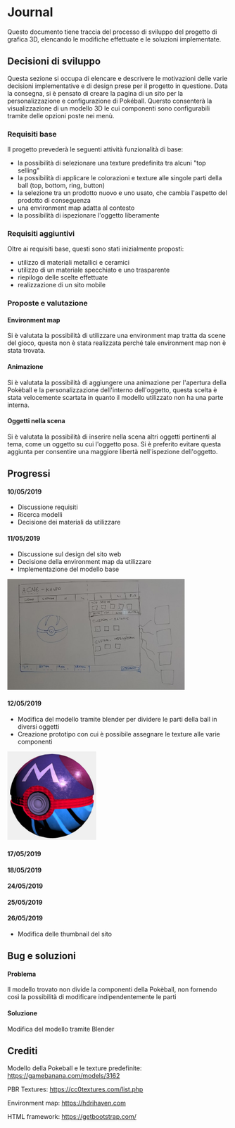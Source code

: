 # Journal
Questo documento tiene traccia del processo di sviluppo del progetto di grafica 3D, elencando le modifiche effettuate e le soluzioni implementate.

## Decisioni di sviluppo
Questa sezione si occupa di elencare e descrivere le motivazioni delle varie decisioni implementative e di design prese per il progetto in questione.
Data la consegna, si è pensato di creare la pagina di un sito per la personalizzazione e configurazione di Pokéball. Quersto consenterà la visualizzazione di un modello 3D le cui componenti sono configurabili tramite delle opzioni poste nei menù.

### Requisiti base
Il progetto prevederà le seguenti attività funzionalità di base:
* la possibilità di selezionare una texture predefinita tra alcuni "top selling"
* la possibilità di applicare le colorazioni e texture alle singole parti della ball (top, bottom, ring, button)
* la selezione tra un prodotto nuovo e uno usato, che cambia l'aspetto del prodotto di conseguenza
* una environment map adatta al contesto
* la possibilità di ispezionare l'oggetto liberamente

### Requisiti aggiuntivi
Oltre ai requisiti base, questi sono stati inizialmente proposti:
* utilizzo di materiali metallici e ceramici
* utilizzo di un materiale specchiato e uno trasparente
* riepilogo delle scelte effettuate
* realizzazione di un sito mobile

### Proposte e valutazione
#### Environment map
Si è valutata la possibilità di utilizzare una environment map tratta da scene del gioco, questa non è stata realizzata perché tale environment map non è stata trovata.
#### Animazione
Si è valutata la possibilità di aggiungere una animazione per l'apertura della Pokèball e la personalizzazione dell'interno dell'oggetto, questa scelta è stata velocemente scartata in quanto il modello utilizzato non ha una parte interna.
#### Oggetti nella scena
Si è valutata la possibilità di inserire nella scena altri oggetti pertinenti al tema, come un oggetto su cui l'oggetto posa. Si è preferito evitare questa aggiunta per consentire una maggiore libertà nell'ispezione dell'oggetto.

## Progressi
#### 10/05/2019
* Discussione requisiti
* Ricerca modelli
* Decisione dei materiali da utilizzare

#### 11/05/2019
* Discussione sul design del sito web
* Decisione della environment map da utilizzare
* Implementazione del modello base
<img src="https://raw.githubusercontent.com/redsnic/I3DG_Uniud/master/images/progetto2/journal/whiteboard_1.jpg" width="80%">

#### 12/05/2019
* Modifica del modello tramite blender per dividere le parti della ball in diversi oggetti
* Creazione prototipo con cui è possibile assegnare le texture alle varie componenti
<img src="https://raw.githubusercontent.com/redsnic/I3DG_Uniud/master/images/progetto2/journal/1st_try.jpg" width="40%">

#### 17/05/2019
#### 18/05/2019

#### 24/05/2019
#### 25/05/2019

#### 26/05/2019
* Modifica delle thumbnail del sito


## Bug e soluzioni
#### Problema
Il modello trovato non divide la componenti della Pokèball, non fornendo così la possibilità di modificare indipendentemente le parti
#### Soluzione
Modifica del modello tramite Blender

## Crediti
Modello della Pokeball e le texture predefinite: https://gamebanana.com/models/3162

PBR Textures: https://cc0textures.com/list.php

Environment map: https://hdrihaven.com

HTML framework: https://getbootstrap.com/
